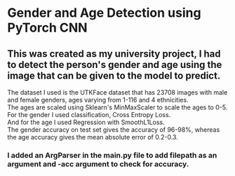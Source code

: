 # Gender and Age Detection using PyTorch CNN
## This was created as my university project, I had to detect the person's gender and age using the image that can be given to the model to predict.
The dataset I used is the UTKFace dataset that has 23708 images with male and female genders, ages varying from 1-116 and 4 ethnicities.\
The ages are scaled using Sklearn's MinMaxScaler to scale the ages to 0-5.\
For the gender I used classification, Cross Entropy Loss.\
And for the age I used Regression with SmoothL1Loss.\
The gender accuracy on test set gives the accuracy of 96-98%, whereas the age accuracy gives the mean absolute error of 0.2-0.3. 

### I added an ArgParser in the main.py file to add filepath as an argument and -acc argument to check for accuracy.
